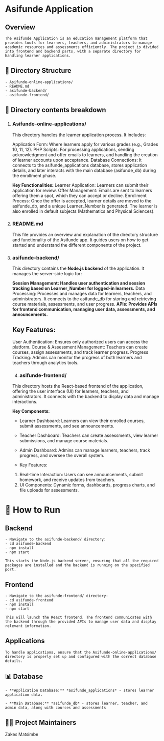 # Asifunde Application

## Overview
    The Asifunde Application is an education management platform that provides tools for learners, teachers, and administrators to manage academic resources and assessments efficiently. The project is divided into frontend and backend parts, with a separate directory for handling learner applications.

## 📂 Directory Structure

    - Asifunde-online-applications/
    - README.md
    - asifunde-backend/
    - asifunde-frontend/

## 📂 Directory contents breakdown

1. ### Asifunde-online-applications/
    This directory handles the learner application process. It includes:

    Application Form: Where learners apply for various grades (e.g., Grades 10, 11, 12).
    PHP Scripts: For processing applications, sending acknowledgment and offer emails to learners, and handling the creation of learner accounts upon acceptance.
    Database Connections: It connects to the asifunde_applications database, stores application details, and later interacts with the main database (asifunde_db) during the enrollment phase.

    **Key Functionalities:**
    Learner Application: Learners can submit their application for review.
    Offer Management: Emails are sent to learners offering them a spot, which they can accept or decline.
    Enrollment Process: Once the offer is accepted, learner details are moved to the asifunde_db, and a unique Learner_Number is generated. The learner is also enrolled in default subjects (Mathematics and Physical Sciences).

2. ### README.md
    This file provides an overview and explanation of the directory structure and functionality of the Asifunde app. It guides users on how to get started and understand the different components of the project.

3. ### asifunde-backend/
    This directory contains the **Node.js backend** of the application. It manages the server-side logic for:

    **Session Management: Handles user authentication and session tracking based on Learner_Number for logged-in learners.**
    Data Processing: Processes and manages data for learners, teachers, and administrators. It connects to the asifunde_db for storing and retrieving course materials, assessments, and user progress.
    **APIs: Provides APIs for frontend communication, managing user data, assessments, and announcements.**
    ## Key Features:
    User Authentication: Ensures only authorized users can access the platform.
    Course & Assessment Management: Teachers can create courses, assign assessments, and track learner progress.
    Progress Tracking: Admins can monitor the progress of both learners and teachers through analytics tools.

    4. ### asifunde-frontend/
    This directory hosts the React-based frontend of the application, offering the user interface (UI) for learners, teachers, and administrators. It connects with the backend to display data and manage interactions.

    **Key Components:**
    - Learner Dashboard: Learners can view their enrolled courses, submit assessments, and see announcements.
    - Teacher Dashboard: Teachers can create assessments, view learner submissions, and manage course materials.
    - Admin Dashboard: Admins can manage learners, teachers, track progress, and oversee the overall system.

    - Key Features:
    1. Real-time Interaction: Users can see announcements, submit homework, and receive updates from teachers.
    2. UI Components: Dynamic forms, dashboards, progress charts, and file uploads for assessments.


# 🚀 How to Run

## Backend
    - Navigate to the asifunde-backend/ directory:
    - cd asifunde-backend
    - npm install
    - npm start

    This starts the Node.js backend server, ensuring that all the required packages are installed and the backend is running on the specified port.

## Frontend

    - Navigate to the asifunde-frontend/ directory:
    - cd asifunde-frontend
    - npm install
    - npm start

    This will launch the React frontend. The frontend communicates with the backend through the provided APIs to manage user data and display relevant information.

## Applications
    To handle applications, ensure that the Asifunde-online-applications/ directory is properly set up and configured with the correct database details.


## 📊 Database
    - **Application Database:** *asifunde_applications* - stores learner application data.

    - **Main Database:** *asifunde_db* - stores learner, teacher, and admin data, along with courses and assessments


## 👨‍🏫 Project Maintainers
Zakes Matsimbe
